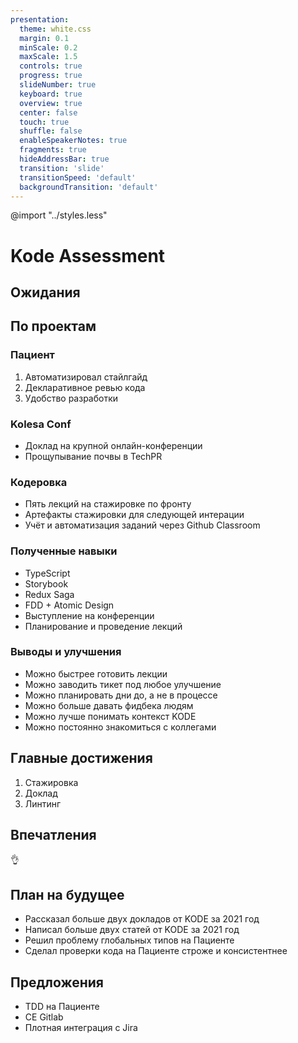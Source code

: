 ```yaml
---
presentation:
  theme: white.css
  margin: 0.1
  minScale: 0.2
  maxScale: 1.5
  controls: true
  progress: true
  slideNumber: true
  keyboard: true
  overview: true
  center: false
  touch: true
  shuffle: false
  enableSpeakerNotes: true
  fragments: true
  hideAddressBar: true
  transition: 'slide'
  transitionSpeed: 'default'
  backgroundTransition: 'default'
---
```


@import "../styles.less"

<!-- slide class="milestone" data-notes="" -->
# Kode Assessment

<!-- slide class="milestone" data-notes="
— Хочу лучше понять ожидания компании и определить свои обязанности
</br>
— Также хочу лучше разобраться в контексте нашего сотрудничества
" -->
## Ожидания

<!-- slide class="milestone" data-notes="

" -->
## По проектам

<!-- slide data-notes="
— усложнил и сделал более строгими проверки кода
</br>
— добавил автоматическое форматирование кода
</br>
— добавил проверки кода на CI
</br>
— добавил проверку кода на опечатки
</br>
— добавил расчёт цикломатической сложности кода
</br></br>
— рассказал мини-доклад про ревью и побудил обновить Gitlab
</br></br>
— добавил восьмипиксельную сетку в переменные темы
</br>
- побудил к активному использованию Реакт-хуков
" -->
### Пациент

1. Автоматизировал стайлгайд
2. Декларативное ревью кода
3. Удобство разработки

<!-- slide data-notes="

" -->
### Kolesa Conf

- Доклад на крупной онлайн-конференции
- Прощупывание почвы в TechPR
  
<!-- slide data-notes="
Артефакты: Записи лекций, репозитории, слайды, материалы, конспекты
" -->
### Кодеровка

- Пять лекций на стажировке по фронту
- Артефакты стажировки для следующей интерации
- Учёт и автоматизация заданий через Github Classroom

<!-- slide data-notes="

" -->
### Полученные навыки

- TypeScript
- Storybook
- Redux Saga
- FDD + Atomic Design
- Выступление на конференции
- Планирование и проведение лекций

<!-- slide data-notes="

" -->
### Выводы и улучшения

- Можно быстрее готовить лекции
- Можно заводить тикет под любое улучшение
- Можно планировать дни до, а не в процессе
- Можно больше давать фидбека людям
- Можно лучше понимать контекст KODE
- Можно постоянно знакомиться с коллегами

<!-- slide data-notes="

" -->
## Главные достижения

1. Стажировка
2. Доклад
3. Линтинг

<!-- slide class="emoji" data-notes="
Я доволен окружением и вижу пути улучшений. Уже несколько раз убедился в доверии по отношению ко мне. Есть кем вдохновляться и у кого учиться. Фронтэнд-команда хорошая.

</br></br>
Хочу больше эджайла и гибкости. Хочу явно понимать, какую приношу пользу.
" -->
## Впечатления 

👌

<!-- slide data-notes="

" -->
## План на будущее

- Рассказал больше двух докладов от KODE за 2021 год
- Написал больше двух статей от KODE за 2021 год
- Решил проблему глобальных типов на Пациенте
- Сделал проверки кода на Пациенте строже и консистентнее

<!-- slide data-notes="

" -->
## Предложения

- TDD на Пациенте
- CE Gitlab
- Плотная интеграция с Jira
